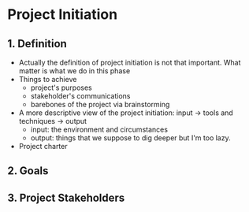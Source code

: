 # Project Initiation

## 1. Definition

- Actually the definition of project initiation is not that important. What matter is what we do in this phase
- Things to achieve
  - project's purposes
  - stakeholder's communications
  - barebones of the project via brainstorming
- A more descriptive view of the project initiation: input -> tools and techniques -> output 
  - input: the environment and circumstances
  - output: things that we suppose to dig deeper but I'm too lazy.
- Project charter

## 2. Goals

## 3. Project Stakeholders
